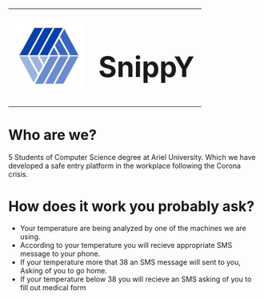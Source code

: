 
# <table><tr><td><img src="public/photos_readme/logo.jpeg"></td><td> <h1> SnippY</h1> 
</td></tr></table>



#             Who are we?


5 Students of Computer Science degree at Ariel University. Which we have developed a safe entry platform in the workplace following the Corona crisis. 



#    How does it work you probably ask?

- Your temperature are being analyzed by one of the machines we are using.
- According to your temperature you will recieve appropriate SMS message to your phone.
- If your temperature more that 38 an SMS message will sent to you, Asking of you to go home.
- If your temperature below 38 you will recieve an SMS asking of you to fill out medical form

